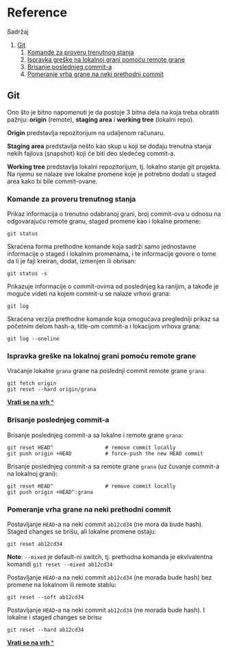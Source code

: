 # Reference

Sadržaj
1. [Git](#git)
    1. [Komande za proveru trenutnog stanja](#komande-za-proveru-trenutnog-stanja)
    2. [Ispravka greške na lokalnoj grani pomoću remote grane](#ispravka-gre%C5%A1ke-na-lokalnoj-grani-pomo%C4%87u-remote-grane)
    3. [Brisanje poslednjeg commit-a](#brisanje-poslednjeg-commit-a)
    4. [Pomeranje vrha grane na neki prethodni commit](#pomeranje-vrha-grane-na-neki-prethodni-commit)


## Git

Ono što je bitno napomenuti je da postoje 3 bitna dela na koja treba obratiti pažnju: **origin** (remote), **staging area** i **working tree** (lokalni repo). 

**Origin** predstavlja repozitorijum na udaljenom računaru.

**Staging area** predstavlja nešto kao skup u koji se dodaju trenutna stanja nekih fajlova (snapshot) koji će biti deo sledećeg commit-a.

**Working tree** predstavlja lokalni repozitorijum, tj. lokalno stanje git projekta. Na njemu se nalaze sve lokalne promene koje je potrebno dodati u staged area kako bi bile commit-ovane.


### Komande za proveru trenutnog stanja

Prikaz informacija o trenutno odabranoj grani, broj commit-ova u odnosu na odgovarajuću remote granu, staged promene kao i lokalne promene:
```
git status
```

Skraćena forma prethodne komande koja sadrži samo jednostavne informacije o staged i lokalnim promenama, i te informacije govore o tome da li je fajl kreiran, dodat, izmenjen ili obrisan:
```
git status -s
```

Prikazuje informacije o commit-ovima od poslednjeg ka ranijim, a takođe je moguće videti na kojem commit-u se nalaze vrhovi grana:
```
git log
```

Skraćena verzija prethodne komande koja omogućava pregledniji prikaz sa početnim delom hash-a, title-om commit-a i lokacijom vrhova grana:
```
git log --oneline
```

### Ispravka greške na lokalnoj grani pomoću remote grane

Vraćanje lokalne `grana` grane na poslednji commit remote grane `grana`:
```
git fetch origin
git reset --hard origin/grana
```
  
[**Vrati se na vrh ^**](#reference)
  

### Brisanje poslednjeg commit-a

Brisanje poslednjeg commit-a sa lokalne i remote grane `grana`:
```
git reset HEAD^                 # remove commit locally
git push origin +HEAD           # force-push the new HEAD commit
```


Brisanje poslednjeg commit-a sa remote grane `grana` (uz čuvanje commit-a na lokalnoj grani):
```
git reset HEAD^                 # remove commit locally
git push origin +HEAD^:grana
```


### Pomeranje vrha grane na neki prethodni commit


Postavljanje `HEAD`-a na neki commit `ab12cd34` (ne mora da bude hash). Staged changes se brišu, ali lokalne promene ostaju:
```
git reset ab12cd34
```
**Note**: `--mixed` je default-ni switch, tj. prethodna komanda je ekvivalentna komandi `git reset --mixed ab12cd34`


Postavljanje `HEAD`-a na neki commit `ab12cd34` (ne morada bude hash) bez promene na lokalnom ili remote stablu:
```
git reset --soft ab12cd34
```


Postavljanje `HEAD`-a na neki commit `ab12cd34` (ne morada bude hash). I lokalne i staged changes se brisu
```
git reset --hard ab12cd34
```

[**Vrati se na vrh ^**](#reference)

